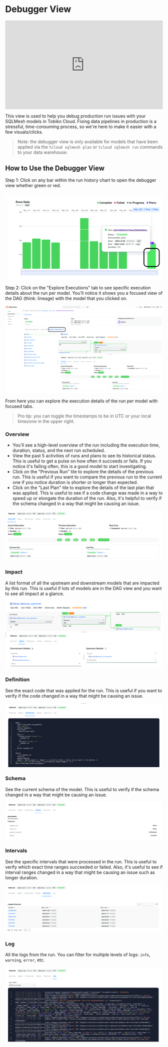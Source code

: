 # Debugger View

<div style="position: relative; padding-bottom: 56.25%; height: 0;"><iframe src="https://www.loom.com/embed/e8d4f4b3557f47b1a945eee40407f482?sid=49b03511-0415-4715-af04-ac9372247e95" frameborder="0" webkitallowfullscreen mozallowfullscreen allowfullscreen style="position: absolute; top: 0; left: 0; width: 100%; height: 100%;"></iframe></div>

This view is used to help you debug production run issues with your SQLMesh models in Tobiko Cloud. Fixing data pipelines in production is a stressful, time-consuming process, so we're here to make it easier with a few visuals/clicks.

> Note: the debugger view is only available for models that have been applied via the `tcloud sqlmesh plan` or `tcloud sqlmesh run` commands to your data warehouse.


## How to Use the Debugger View

Step 1: Click on any bar within the run history chart to open the debugger view whether green or red.

![debugger_view_step_1](./debugger_view_step_1.png)

Step 2: Click on the "Explore Executions" tab to see specific execution details about the run per model. You'll notice it shows you a focused view of the DAG (think: lineage) with the model that you clicked on.

![debugger_view_step_2](./debugger_view_step_2.png)

From here you can explore the execution details of the run per model with focused tabs. 

> Pro tip: you can toggle the timestamps to be in UTC or your local timezone in the upper right.

### Overview

- You'll see a high-level overview of the run including the execution time, duration, status, and the next run scheduled.
- View the past 5 activities of runs and plans to see its historical status. This is useful to get a pulse on how often it succeeds or fails. If you notice it's failing often, this is a good model to start investigating.
- Click on the "Previous Run" tile to explore the details of the previous run. This is useful if you want to compare the previous run to the current one if you notice duration is shorter or longer than expected.
- Click on the "Last Plan" tile to explore the details of the last plan that was applied. This is useful to see if a code change was made in a way to speed up or elongate the duration of the run. Also, it's helpful to verify if the schema changed in a way that might be causing an issue.

![overview](./overview.png)

### Impact

A list format of all the upstream and downstream models that are impacted by this run. This is useful if lots of models are in the DAG view and you want to see all impact at a glance. 

![impact](./impact.png)


### Definition

See the exact code that was applied for the run. This is useful if you want to verify if the code changed in a way that might be causing an issue.

![definition](./definition.png)

### Schema

See the current schema of the model. This is useful to verify if the schema changed in a way that might be causing an issue.

![schema](./schema.png)

### Intervals

See the specific intervals that were processed in the run. This is useful to verify which exact time ranges succeeded or failed. Also, it's useful to see if interval ranges changed in a way that might be causing an issue such as longer duration.

![intervals](./intervals.png)

### Log

All the logs from the run. You can filter for multiple levels of logs: `info`, `warning`, `error`, etc.

![log](./log.png)